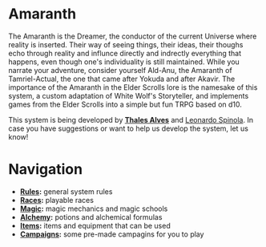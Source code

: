 # Amaranth
The Amaranth is the Dreamer, the conductor of the current Universe where reality is inserted. Their way of seeing things, their ideas, their thoughs echo through reality and influnce directly and indrectly everything that happens, even though one's individuality is still maintained. While you narrate your adventure, consider yourself Ald-Anu, the Amaranth of Tamriel-Actual, the one that came after Yokuda and after Akavir. The importance of the Amaranth in the Elder Scrolls lore is the namesake of this system, a custom adaptation of White Wolf's Storyteller, and implements games from the Elder Scrolls into a simple but fun TRPG based on d10.

This system is being developed by **[Thales Alves](https://github.com/thaalesalves)** and [Leonardo Spinola](https://www.linkedin.com/in/leonardo-spinola-alcantara/). In case you have suggestions or want to help us develop the system, let us know!

# Navigation
* **[Rules](/rules):** general system rules
* **[Races](/races):** playable races
* **[Magic](/rules/magic):** magic mechanics and magic schools
* **[Alchemy](/rules/alchemy):** potions and alchemical formulas
* **[Items](/items):** items and equipment that can be used
* **[Campaigns](/campaigns):** some pre-made campagins for you to play